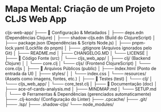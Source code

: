 # Mapa Mental: Criação de um Projeto CLJS Web App

cljs-web-app/
├─── 📄 Configuração & Metadados
│    ├─── deps.edn (Dependências Clojure)
│    ├─── shadow-cljs.edn (Build do ClojureScript)
│    ├─── package.json (Dependências & Scripts Node.js)
│    ├─── pnpm-lock.yaml (Lockfile do pnpm)
│    ├─── .gitignore (Arquivos ignorados pelo Git)
│    ├─── README.md
│    ├─── CHANGELOG.MD
│    └─── LICENSE
│
├─── 📁 Código Fonte (src)
│    └─── cljs_web_app/
│         ├─── clj/ (Backend Clojure)
│         │    └─── core.clj
│         └─── cljs/ (Frontend ClojureScript)
│              └─── core.cljs
│
├─── 📁 Arquivos Públicos (public)
│    ├─── index.html (Ponto de entrada da UI)
│    ├─── styles/
│    │    └─── index.css
│    └─── resources/ (Assets como imagens, fontes, etc.)
│
├─── 📁 Testes (test)
│    └─── clj/
│         └─── cljs_web_app/
│              └─── core_test.clj
│
├─── 📁 Documentação (doc)
│    ├─── ace-of-cards-analysis.md
│    ├─── MINDMAP.md
│    └─── SETUP.md
│
└─── ⚙️ Ferramentas & Dependências (gerenciados automaticamente)
     ├─── .clj-kondo/ (Configuração do Linter)
     ├─── .cpcache/
     ├─── .git/
     ├─── .lsp/
     ├─── .shadow-cljs/
     └─── node_modules/
